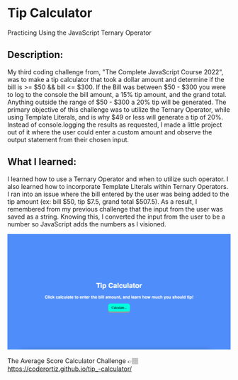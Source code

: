 # Tip Calculator
Practicing Using the JavaScript Ternary Operator

## Description:

My third coding challenge from, "The Complete JavaScript Course 2022", was to make a tip calculator that took a dollar amount and determine if the bill is >= $50 && bill <= $300. If the Bill was between $50 - $300 you were to log to the console the bill amount, a 15% tip amount, and the grand total. Anything outside the range of $50 - $300 a 20% tip will be generated. The primary objective of this challenge was to utilize the Ternary Operator, while using Template Literals, and is why $49 or less will generate a tip of 20%. Instead of console.logging the results as requested, I made a little project out of it where the user could enter a custom amount and observe the output statement from their chosen input.

## What I learned:

I learned how to use a Ternary Operator and when to utilize such operator. I also learned how to incorporate Template Literals within Ternary Operators. I ran into an issue where the bill entered by the user was being added to the tip amount (ex: bill $50, tip $7.5, grand total $507.5). As a result, I remembered from my previous challenge that the input from the user was saved as a string. Knowing this, I converted the input from the user to be a number so JavaScript adds the numbers as I visioned. 

![webpage snapshot](/tip_calculator.png)

The Average Score Calculator Challenge 👉🏽 https://coderortiz.github.io/tip_-calculator/



